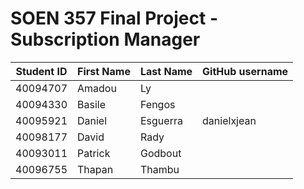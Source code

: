 # SOEN 357 Final Project - Subscription Manager


| Student ID | First Name | Last Name | GitHub username            |
| ---        | ---        | ---       | ---                        |
| 40094707   | Amadou 	  | Ly	  |  |
| 40094330   | Basile 	  | Fengos  |  |
| 40095921   | Daniel    | Esguerra    |danielxjean    |
| 40098177   | David     | Rady    |    |
| 40093011   | Patrick     | Godbout    |    |
| 40096755   | Thapan     | Thambu    |    |

